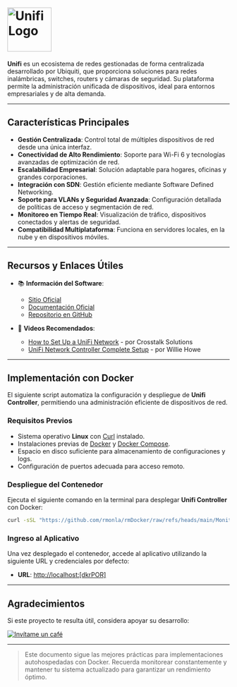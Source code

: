 <!--  
# Ricardo Monla (https://github.com/rmonla)
# Unifi - v250118-1334
-->

# <img src="https://dl.ui.com/images/unifi/unifi-logo.svg" alt="Unifi Logo" width="100"/>

**Unifi** es un ecosistema de redes gestionadas de forma centralizada desarrollado por Ubiquiti, que proporciona soluciones para redes inalámbricas, switches, routers y cámaras de seguridad. Su plataforma permite la administración unificada de dispositivos, ideal para entornos empresariales y de alta demanda.

---

## Características Principales

- **Gestión Centralizada**: Control total de múltiples dispositivos de red desde una única interfaz.
- **Conectividad de Alto Rendimiento**: Soporte para Wi-Fi 6 y tecnologías avanzadas de optimización de red.
- **Escalabilidad Empresarial**: Solución adaptable para hogares, oficinas y grandes corporaciones.
- **Integración con SDN**: Gestión eficiente mediante Software Defined Networking.
- **Soporte para VLANs y Seguridad Avanzada**: Configuración detallada de políticas de acceso y segmentación de red.
- **Monitoreo en Tiempo Real**: Visualización de tráfico, dispositivos conectados y alertas de seguridad.
- **Compatibilidad Multiplataforma**: Funciona en servidores locales, en la nube y en dispositivos móviles.

---

## Recursos y Enlaces Útiles

- 📚 **Información del Software**:
  - [Sitio Oficial](https://ui.com/unifi/)
  - [Documentación Oficial](https://help.ui.com/hc/en-us/categories/200320424-UniFi-Network)
  - [Repositorio en GitHub](https://github.com/Art-of-WiFi/UniFi-API-browser)

- 🎥 **Videos Recomendados**:
  - [How to Set Up a UniFi Network](https://www.youtube.com/watch?v=Wi-DhdGz6KY) - por Crosstalk Solutions
  - [UniFi Network Controller Complete Setup](https://www.youtube.com/watch?v=bDhI-WqK-Jk) - por Willie Howe

---

## Implementación con Docker

El siguiente script automatiza la configuración y despliegue de **Unifi Controller**, permitiendo una administración eficiente de dispositivos de red.

### Requisitos Previos

- Sistema operativo **Linux** con [Curl](https://curl.se/) instalado.
- Instalaciones previas de [Docker](https://docs.docker.com/engine/install/) y [Docker Compose](https://docs.docker.com/compose/).
- Espacio en disco suficiente para almacenamiento de configuraciones y logs.
- Configuración de puertos adecuada para acceso remoto.

### Despliegue del Contenedor

Ejecuta el siguiente comando en la terminal para desplegar **Unifi Controller** con Docker:

```bash
curl -sSL "https://github.com/rmonla/rmDocker/raw/refs/heads/main/Monitores/Unifi/rmDkrUp-Unifi.sh" | bash
```

### Ingreso al Aplicativo

Una vez desplegado el contenedor, accede al aplicativo utilizando la siguiente URL y credenciales por defecto:

- **URL**: [http://localhost:[dkrPOR]](http://localhost:[dkrPOR])

---

## Agradecimientos

Si este proyecto te resulta útil, considera apoyar su desarrollo:

[![Invítame un café](https://img.shields.io/badge/Invítame%20un%20café-%23FFDD00?style=for-the-badge&logo=buymeacoffee&logoColor=white)](https://bit.ly/4hcukTf)

---

> Este documento sigue las mejores prácticas para implementaciones autohospedadas con Docker. Recuerda monitorear constantemente y mantener tu sistema actualizado para garantizar un rendimiento óptimo.

